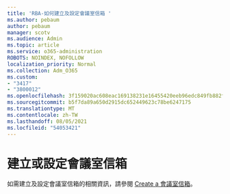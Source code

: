 ```yaml
---
title: 'RBA-如何建立及設定會議室信箱 '
ms.author: pebaum
author: pebaum
manager: scotv
ms.audience: Admin
ms.topic: article
ms.service: o365-administration
ROBOTS: NOINDEX, NOFOLLOW
localization_priority: Normal
ms.collection: Adm_O365
ms.custom:
- "3417"
- "3800012"
ms.openlocfilehash: 3f159020ac608eac169138231e16455420eeb96edc849fb882fd748a34bf6965
ms.sourcegitcommit: b5f7da89a650d2915dc652449623c78be6247175
ms.translationtype: MT
ms.contentlocale: zh-TW
ms.lasthandoff: 08/05/2021
ms.locfileid: "54053421"
---
```

# <a name="create-or-configure-a-room-mailbox"></a>建立或設定會議室信箱

如需建立及設定會議室信箱的相關資訊，請參閱 [Create a 會議室信箱](https://docs.microsoft.com/exchange/recipients/room-mailboxes?view=exchserver-2019#create-a-room-mailbox)。